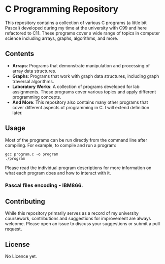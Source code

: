# C Programming Repository

This repository contains a collection of various C programs (a little bit Pascal) developed during my time at the university with C99 and here refactored to C11. These programs cover a wide range of topics in computer science including arrays, graphs, algorithms, and more.

## Contents

- **Arrays**: Programs that demonstrate manipulation and processing of array data structures.
- **Graphs**: Programs that work with graph data structures, including graph traversal algorithms.
- **Laboratory Works**: A collection of programs developed for lab assignments. These programs cover various topics and apply different programming concepts.
- **And More**: This repository also contains many other programs that cover different aspects of programming in C. I will extend definition later.

## Usage

Most of the programs can be run directly from the command line after compiling. For example, to compile and run a program:
```
gcc program.c -o program
./program
```
Please read the individual program descriptions for more information on what each program does and how to interact with it.

### Pascal files encoding - IBM866.

## Contributing

While this repository primarily serves as a record of my university coursework, contributions and suggestions for improvement are always welcome. Please open an issue to discuss your suggestions or submit a pull request.

## License

No Licence yet.
